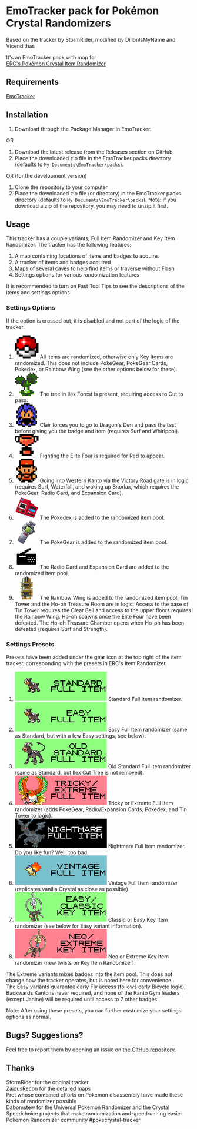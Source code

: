 # EmoTracker pack for Pokémon Crystal Randomizers

Based on the tracker by StormRider, modified by DillonIsMyName and Vicendithas

It's an EmoTracker pack with map for\
[ERC's Pokémon Crystal Item Randomizer](https://github.com/erudnick-cohen/Pokemon-Crystal-Item-Randomizer)

## Requirements
[EmoTracker](https://emotracker.net/)

## Installation

1. Download through the Package Manager in EmoTracker.

OR

1. Download the latest release from the Releases section on GitHub.
2. Place the downloaded zip file in the EmoTracker packs directory (defaults to ``My Documents\EmoTracker\packs``).

OR (for the development version)

1. Clone the repository to your computer
2. Place the downloaded zip file (or directory) in the EmoTracker packs directory (defaults to ``My Documents\EmoTracker\packs``). Note: if you download a zip of the repository, you may need to unzip it first.

## Usage

This tracker has a couple variants, Full Item Randomizer and Key Item Randomizer. The tracker has the following features:

1. A map containing locations of items and badges to acquire.
2. A tracker of items and badges acquired
3. Maps of several caves to help find items or traverse without Flash
4. Settings options for various randomization features

It is recommended to turn on Fast Tool Tips to see the descriptions of the items and settings options

### Settings Options

If the option is crossed out, it is disabled and not part of the logic of the tracker.

1. ![Full Item](images/other/full_item.png "Full Item") All items are randomized, otherwise only Key Items are randomized. This does not include PokeGear, PokeGear Cards, Pokedex, or Rainbow Wing (see the other options below for these).
2. ![Ilex Cut Tree](images/other/cut_tree.png "Ilex Cut Tree") The tree in Ilex Forest is present, requiring access to Cut to pass.
3. ![Vanilla Clair](images/other/vanilla_clair.png "Vanilla Clair") Clair forces you to go to Dragon's Den and pass the test before giving you the badge and item (requires Surf and Whirlpool).
4. ![Elite Four Required](images/other/trophy.png "Elite Four Required") Fighting the Elite Four is required for Red to appear.
5. ![Backward Kanto](images/other/backward_kanto.png "Backward Kanto") Going into Western Kanto via the Victory Road gate is in logic (requires Surf, Waterfall, and waking up Snorlax, which requires the PokeGear, Radio Card, and Expansion Card).
6. ![Random Pokedex](images/items/pokedex.png "Random Pokedex") The Pokedex is added to the randomized item pool.
7. ![Random Pokegear](images/items/pokegear.png "Random Pokegear") The PokeGear is added to the randomized item pool.
8. ![Random Radio Cards](images/items/radio_card.png "Random Radio Cards") The Radio Card and Expansion Card are added to the randomized item pool.
9. ![Tin Tower and Ho-oh Chamber](images/other/tin_tower.png "Tin Tower and Ho-oh Chamber") The Rainbow Wing is added to the randomized item pool. Tin Tower and the Ho-oh Treasure Room are in logic. Access to the base of Tin Tower requires the Clear Bell and access to the upper floors requires the Rainbow Wing. Ho-oh spawns once the Elite Four have been defeated. The Ho-oh Treasure Chamber opens when Ho-oh has been defeated (requires Surf and Strength).

### Settings Presets

Presets have been added under the gear icon at the top right of the item tracker, corresponding with the presets in ERC's Item Randomizer.

1. ![Standard Full Item](images/presets/standard_full.png "Standard Full Item") Standard Full Item randomizer.
2. ![Easy Full Item](images/presets/easy_full.png "Easy Full Item") Easy Full Item randomizer (same as Standard, but with a few Easy settings, see below).
3. ![Old Standard Full Item](images/presets/old_standard_full.png "Old Standard Full Item") Old Standard Full Item randomizer (same as Standard, but Ilex Cut Tree is not removed).
4. ![Tricky/Extreme Full Item](images/presets/tricky_full.png "Tricky/Extreme Full Item") Tricky or Extreme Full Item randomizer (adds PokeGear, Radio/Expansion Cards, Pokedex, and Tin Tower to logic).
4. ![Nightmare Full Item](images/presets/nightmare_full.png "Nightmare Full Item") Nightmare Full Item randomizer. Do you like fun? Well, too bad.
5. ![Vintage Full Item](images/presets/vintage_full.png "Vintage Full Item") Vintage Full Item randomizer (replicates vanilla Crystal as close as possible).
6. ![Easy/Classic Key Item](images/presets/classic_key.png "Easy/Classic Key Item") Classic or Easy Key Item randomizer (see below for Easy variant information).
7. ![Neo/Extreme Key Item](images/presets/neo_key.png "Neo/Extreme Key Item") Neo or Extreme Key Item randomizer (new twists on Key Item Randomizer).

The Extreme variants mixes badges into the item pool. This does not change how the tracker operates, but is noted here for convenience.\
The Easy variants guarantee early Fly access (follows early Bicycle logic), Backwards Kanto is never required, and none of the Kanto Gym leaders (except Janine) will be required until access to 7 other badges.

Note: After using these presets, you can further customize your settings options as normal.

## Bugs? Suggestions?

Feel free to report them by opening an issue on
[the GitHub repository](https://github.com/Vicendithas/pokemon-crystal-randomizer-tracker).

## Thanks
StormRider for the original tracker\
ZaidusRecon for the detailed maps\
Pret whose combined efforts on Pokemon disassembly have made these kinds of randomizer possible\
Dabomstew for the Universal Pokemon Randomizer and the Crystal Speedchoice projects that make randomization and speedrunning easier\
Pokemon Randomizer community
#pokecrystal-tracker
